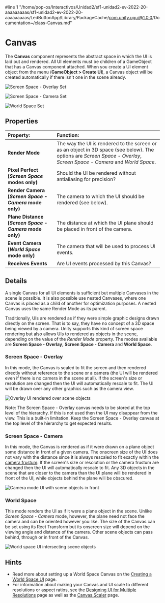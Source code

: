 #line 1 "/home/pop-os/Interactivos/Unidad2/sf1-unidad2-ev-2022-20-aaaaaaaaas/sf1-unidad2-ev-2022-20-aaaaaaaaas/LedButtonApp/Library/PackageCache/com.unity.ugui@1.0.0/Documentation~/class-Canvas.md"
# Canvas

The **Canvas** component represents the abstract space in which the UI is laid out and rendered. All UI elements must be children of a GameObject that has a Canvas component attached. When you create a UI element object from the menu (**GameObject > Create UI**), a Canvas object will be created automatically if there isn't one in the scene already.

![Screen Space - Overlay Set](images/UI_CanvasInspector.png)

![Screen Space - Camera Set](images/UI_CanvasScreenSpaceCameraInspector.png)

![World Space Set](images/UI_CanvasWorldSpaceInspector.png)

## Properties

|**Property:** |**Function:** |
|:---|:---|
|**Render Mode** | The way the UI is rendered to the screen or as an object in 3D space (see below). The options are _Screen Space - Overlay_, _Screen Space - Camera_ and _World Space_. |
|**Pixel Perfect (_Screen Space_ modes only)** |Should the UI be rendered without antialiasing for precision? |
|**Render Camera (_Screen Space - Camera_ mode only)** |The camera to which the UI should be rendered (see below). |
|**Plane Distance (_Screen Space - Camera_ mode only)** |The distance at which the UI plane should be placed in front of the camera. |
|**Event Camera (_World Space_ mode only)** |The camera that will be used to process UI events. |
|**Receives Events** |Are UI events processed by this Canvas? |


## Details

A single Canvas for all UI elements is sufficient but multiple Canvases in the scene is possible. It is also possible use nested Canvases, where one Canvas is placed as a child of another for optimization purposes. A nested Canvas uses the same Render Mode as its parent.

Traditionally, UIs are rendered as if they were simple graphic designs drawn directly on the screen. That is to say, they have no concept of a 3D space being viewed by a camera. Unity supports this kind of screen space rendering but also allows UIs to rendered as objects in the scene, depending on the value of the _Render Mode_ property. The modes available are **Screen Space - Overlay**, **Screen Space - Camera** and **World Space**.

### Screen Space - Overlay

In this mode, the Canvas is scaled to fit the screen and then rendered directly without reference to the scene or a camera (the UI will be rendered even if there is no camera in the scene at all). If the screen's size or resolution are changed then the UI will automatically rescale to fit. The UI will be drawn over any other graphics such as the camera view.

![Overlay UI rendered over scene objects](images/CanvasOverlay.png)

Note: The Screen Space - Overlay canvas needs to be stored at the top level of the hierarchy.  If this is not used then the UI may disappear from the view.  This is a built-in limitation.  Keep the Screen Space - Overlay canvas at the top level of the hierarchy to get expected results.

### Screen Space - Camera

In this mode, the Canvas is rendered as if it were drawn on a plane object some distance in front of a given camera. The onscreen size of the UI does not vary with the distance since it is always rescaled to fit exactly within the [camera frustum](https://docs.unity3d.com/Manual/FrustumSizeAtDistance.html). If the screen's size or resolution or the camera frustum are changed then the UI will automatically rescale to fit. Any 3D objects in the scene that are closer to the camera than the UI plane will be rendered in front of the UI, while objects behind the plane will be obscured.

![Camera mode UI with scene objects in front](images/CanvasCamera.png)

### World Space

This mode renders the UI as if it were a plane object in the scene. Unlike _Screen Space - Camera_ mode, however, the plane need not face the camera and can be oriented however you like. The size of the Canvas can be set using its Rect Transform but its onscreen size will depend on the viewing angle and distance of the camera. Other scene objects can pass behind, through or in front of the Canvas.

![World space UI intersecting scene objects](images/CanvasWorldSpace.png)


## Hints
* Read more about setting up a World Space Canvas on the [Creating a World Space UI](HOWTO-UIWorldSpace.md) page.
* For information about making your Canvas and UI scale to different resolutions or aspect ratios, see the [Designing UI for Multiple Resolutions](HOWTO-UIMultiResolution.md) page as well as the [Canvas Scaler](script-CanvasScaler.md) page.
